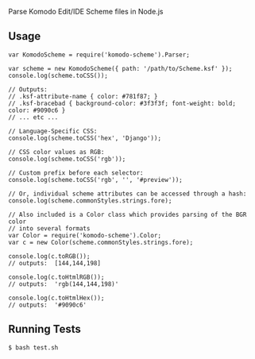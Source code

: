 Parse Komodo Edit/IDE Scheme files in Node.js

Usage
------

    var KomodoScheme = require('komodo-scheme').Parser;

    var scheme = new KomodoScheme({ path: '/path/to/Scheme.ksf' });
    console.log(scheme.toCSS());

    // Outputs:
    // .ksf-attribute-name { color: #781f87; }
    // .ksf-bracebad { background-color: #3f3f3f; font-weight: bold; color: #9090c6 }
    // ... etc ...

    // Language-Specific CSS:
    console.log(scheme.toCSS('hex', 'Django'));

    // CSS color values as RGB:
    console.log(scheme.toCSS('rgb'));

    // Custom prefix before each selector:
    console.log(scheme.toCSS('rgb', '', '#preview'));

    // Or, individual scheme attributes can be accessed through a hash:
    console.log(scheme.commonStyles.strings.fore);

    // Also included is a Color class which provides parsing of the BGR color
    // into several formats
    var Color = require('komodo-scheme').Color;
    var c = new Color(scheme.commonStyles.strings.fore);

    console.log(c.toRGB());
    // outputs:  [144,144,198]

    console.log(c.toHtmlRGB());
    // outputs:  'rgb(144,144,198)'

    console.log(c.toHtmlHex());
    // outputs:  '#9090c6'

Running Tests
------

    $ bash test.sh
